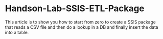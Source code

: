 # Handson-Lab-SSIS-ETL-Package
This article is to show you how to start from zero to create a SSIS package that reads a CSV file and then do a lookup in a DB and finally insert the data into a table.
